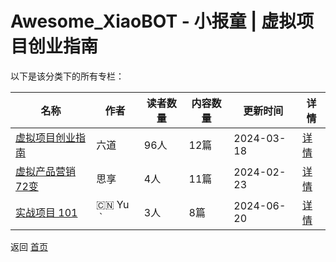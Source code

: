 # Awesome_XiaoBOT - 小报童 | 虚拟项目创业指南

以下是该分类下的所有专栏：

| 名称 | 作者 | 读者数量 | 内容数量 | 更新时间 | 详情 |
|------|------|----------|----------|----------|------|
| [虚拟项目创业指南](https://xiaobot.net/p/xunizhinan?refer=0b133df9-27dc-423b-8101-639049001c13) | 六道 | 96人 | 12篇 |  2024-03-18 | [详情](../data/xunizhinan.md) |
| [虚拟产品营销72变](https://xiaobot.net/p/xuni2023?refer=0b133df9-27dc-423b-8101-639049001c13) | 思享 | 4人 | 11篇 |  2024-02-23 | [详情](../data/xuni2023.md) |
| [实战项目 101](https://xiaobot.net/p/sihai101?refer=0b133df9-27dc-423b-8101-639049001c13) | 🇨🇳 Yu｀ | 3人 | 8篇 |  2024-06-20 | [详情](../data/sihai101.md) |


返回 [首页](../README.md)
